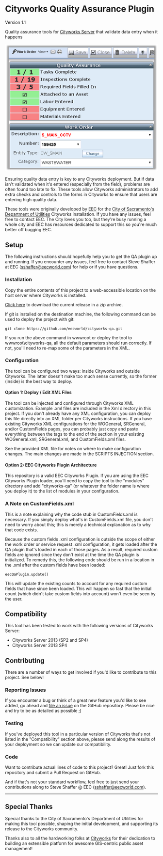 # Cityworks Quality Assurance Plugin

Version 1.1

Quality assurance tools for [Cityworks Server](http://www.cityworks.com/) that validate data entry when it happens

![Screenshot: Work Order with QA Plugin](doc/cw-qa-wo-screenshot.png)

Ensuring quality data entry is key to any Cityworks deployment.
But if data isn't validated when it's entered (especially from the field), problems are often found too late to fix.
These tools allow Cityworks administrators to add extra checks and controls to the forms in Cityworks to ensure that users are entering high quality data.

These tools were originally developed by [EEC](http://www.eecworld.com) for the [City of Sacramento's Department of Utilities](http://portal.cityofsacramento.org/Utilities) Cityworks installation.
If you have any issues, feel free to contact EEC.  The City loves you too, but they're busy running a whole city and EEC has resources dedicated to support this so you're much better off bugging EEC.

## Setup

The following instructions should hopefully help you to get the QA plugin up and running.
If you encounter any issues, feel free to contact Steve Shaffer at EEC (sshaffer@eecworld.com) for help or if you have questions.

### Installation

Copy the entire contents of this project to a web-accessible location on the host server where Cityworks is installed.

[Click here](https://codeload.github.com/eecworld/cityworks-qa/zip/master) to download the current release in a zip archive.

If git is installed on the destination machine, the following command can be used to deploy the project with git:

    git clone https://github.com/eecworld/cityworks-qa.git

If you run the above command in wwwroot or deploy the tool to wwwroot\cityworks-qa, all the default parameters should run correctly.
If not, you'll need to re-map some of the parameters in the XML.

### Configuration

The tool can be configured two ways: inside Cityworks and outside Cityworks.
The latter doesn't make too much sense currently, so the former (inside) is the best way to deploy.

#### Option 1: Deploy / Edit XML Files

The tool can be injected and configured through Cityworks XML customization.  Example .xml files are included in the Xml directory in this project.
If you don't already have any XML configuration, you can deploy this file directly into an XML folder per Cityworks instructions.
If you have existing Cityworks XML configurations for the WOGeneral, SRGeneral, and/or CustomFields pages, you can probably just copy and paste everything between the <layout> tags to the end of the <layout> section in your existing WOGeneral.xml, SRGeneral.xml, and CustomFields.xml files.

See the provided XML file for notes on where to make configuration changes.
The main changes are made in the SCRIPTS INJECTION section.

#### Option 2: EEC Cityworks Plugin Architecture

This repository is a valid EEC Cityworks Plugin.
If you are using the EEC Cityworks Plugin loader, you'll need to copy the tool to the "modules" directory and add "cityworks-qa" (or whatever the folder name is where you deploy it) to the list of modules in your configuration.

### A Note on CustomFields.xml

This is a note explaining why the code stub in CustomFields.xml is necessary.
If you simply deploy what's in CustomFields.xml file, you don't need to worry about this; this is merely a technical explanation as to why that code exists.

Because the custom fields .xml configuration is outside the scope of either the work order or service request .xml configuration, it gets loaded after the QA plugin that's loaded in each of those pages.
As a result, required custom fields are ignored since they don't exist at the time the QA plugin is initialized.
To remedy this, the following code should be run in a location in the .xml after the custom fields have been loaded:

    eecQaPlugin.update()

This will update the existing counts to account for any required custom fields that have since been loaded.
This will happen so fast that the initial count (which didn't take custom fields into account) won't even be seen by the user.

## Compatibility

This tool has been tested to work with the following versions of Cityworks Server:

 * Cityworks Server 2013 (SP2 and SP4)
 * Cityworks Server 2013 SP4

## Contributing

There are a number of ways to get involved if you'd like to contribute to this project.  See below!

### Reporting Issues

If you encounter a bug or think of a great new feature you'd like to see added, go ahead and [file an issue](https://github.com/eecworld/cityworks-qa/issues/new) on the GitHub repository.
Please be nice and try to be as detailed as possible ;)

### Testing

If you've deployed this tool in a particular version of Cityworks that's not listed in the "Compatibility" section above, please send along the results of your deployment so we can update our compatibility.

### Code

Want to contribute actual lines of code to this project?
Great!  Just fork this repository and submit a Pull Request on GitHub.

And if that's not your standard workflow, feel free to just send your contributions along to Steve Shaffer @ EEC (sshaffer@eecworld.com).

----------

## Special Thanks

Special thanks to the City of Sacramento's Department of Utilities for making this tool possible, shaping the initial development, and supporting its release to the Cityworks community.

Thanks also to all the hardworking folks at [Cityworks](http://www.cityworks.com/) for their dedication to building an extensible platform for awesome GIS-centric public asset management!
